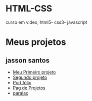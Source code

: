 # HTML-CSS
 curso em video, html5- css3- javascript
 <h1>Meus projetos</h1>
 


<h2>jasson santos</h2> 
<ul>
    <li><a href="https://jassonsantos.github.io/HTML-CSS/projeto/pagina.html">Meu   Primeiro projeto</a></li>
    <li><a href="https://jassonsantos.github.io/HTML-CSS/dparalax/index.html">Segundo projeto</a></li>
   <li><a href="https://jassonsantos.github.io/HTML-CSS/Portfolio/index.html">Portifólio</a></li>
   <li><a href="https://jassonsantos.github.io/HTML-CSS/Portfolio/projetos.html">Pag de Projetos</a></li>
   <li><a href="#">paralax</a></li>
    
    
</ul>